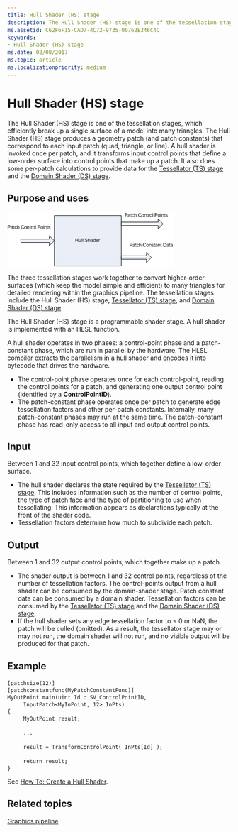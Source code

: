 ```yaml
---
title: Hull Shader (HS) stage
description: The Hull Shader (HS) stage is one of the tessellation stages, which efficiently break up a single surface of a model into many triangles.
ms.assetid: C62F6F15-CAD7-4C72-9735-00762E346C4C
keywords:
- Hull Shader (HS) stage
ms.date: 02/08/2017
ms.topic: article
ms.localizationpriority: medium
---
```


# Hull Shader (HS) stage

The Hull Shader (HS) stage is one of the tessellation stages, which efficiently break up a single surface of a model into many triangles. The Hull Shader (HS) stage produces a geometry patch (and patch constants) that correspond to each input patch (quad, triangle, or line). A hull shader is invoked once per patch, and it transforms input control points that define a low-order surface into control points that make up a patch. It also does some per-patch calculations to provide data for the [Tessellator (TS) stage](tessellator-stage--ts-.md) and the [Domain Shader (DS) stage](domain-shader-stage--ds-.md).

## <span id="Purpose_and_uses"></span><span id="purpose_and_uses"></span><span id="PURPOSE_AND_USES"></span>Purpose and uses


![diagram of the hull-shader stage](images/d3d11-hull-shader.png)

The three tessellation stages work together to convert higher-order surfaces (which keep the model simple and efficient) to many triangles for detailed rendering within the graphics pipeline. The tessellation stages include the Hull Shader (HS) stage, [Tessellator (TS) stage](tessellator-stage--ts-.md), and [Domain Shader (DS) stage](domain-shader-stage--ds-.md).

The Hull Shader (HS) stage is a programmable shader stage. A hull shader is implemented with an HLSL function.

A hull shader operates in two phases: a control-point phase and a patch-constant phase, which are run in parallel by the hardware. The HLSL compiler extracts the parallelism in a hull shader and encodes it into bytecode that drives the hardware.

-   The control-point phase operates once for each control-point, reading the control points for a patch, and generating one output control point (identified by a **ControlPointID**).
-   The patch-constant phase operates once per patch to generate edge tessellation factors and other per-patch constants. Internally, many patch-constant phases may run at the same time. The patch-constant phase has read-only access to all input and output control points.

## <span id="Input"></span><span id="input"></span><span id="INPUT"></span>Input


Between 1 and 32 input control points, which together define a low-order surface.

-   The hull shader declares the state required by the [Tessellator (TS) stage](tessellator-stage--ts-.md). This includes information such as the number of control points, the type of patch face and the type of partitioning to use when tessellating. This information appears as declarations typically at the front of the shader code.
-   Tessellation factors determine how much to subdivide each patch.

## <span id="Output"></span><span id="output"></span><span id="OUTPUT"></span>Output


Between 1 and 32 output control points, which together make up a patch.

-   The shader output is between 1 and 32 control points, regardless of the number of tessellation factors. The control-points output from a hull shader can be consumed by the domain-shader stage. Patch constant data can be consumed by a domain shader. Tessellation factors can be consumed by the [Tessellator (TS) stage](tessellator-stage--ts-.md) and the [Domain Shader (DS) stage](domain-shader-stage--ds-.md).
-   If the hull shader sets any edge tessellation factor to ≤ 0 or NaN, the patch will be culled (omitted). As a result, the tessellator stage may or may not run, the domain shader will not run, and no visible output will be produced for that patch.

## <span id="Example"></span><span id="example"></span><span id="EXAMPLE"></span>Example


```hlsl
[patchsize(12)]
[patchconstantfunc(MyPatchConstantFunc)]
MyOutPoint main(uint Id : SV_ControlPointID,
     InputPatch<MyInPoint, 12> InPts)
{
     MyOutPoint result;
     
     ...
     
     result = TransformControlPoint( InPts[Id] );

     return result;
}
```

See [How To: Create a Hull Shader](/windows/desktop/direct3d11/direct3d-11-advanced-stages-hull-shader-create).

## <span id="related-topics"></span>Related topics


[Graphics pipeline](graphics-pipeline.md)

 

 